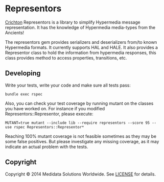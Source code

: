 # Representors
[Crichton][] Representors is a library to simplify Hypermedia message representation. It has the knowledge of Hypermedia
media-types from the Ancients!

The representors gem provides serializers and deserializers from/to known Hypermedia formats. It currently supports HAL and HALE.
It also provides a Representor class to hold the information from hypermedia responses, this class provides method to access properties, transitions, etc.

## Developing

Write your tests, write your code and make sure all tests pass:
```
bundle exec rspec
```

Also, you can check your test coverage by running mutant on the classes you have worked on.
For instance if you modified Representors::Representor, please execute:
```
MUTANT=true mutant --include lib --require representors --score 95 --use rspec Representors::Representor*
```

Reaching 100% mutant coverage is not feasible sometimes as they may be some false positives.
But please investigate any missing coverage, as it may indicate an actual problem with the tests.

## Copyright
Copyright &copy; 2014 Medidata Solutions Worldwide. See [LICENSE][] for details.

[Crichton]: https://github.com/mdsol/crichton
[LICENSE]: LICENSE.md
